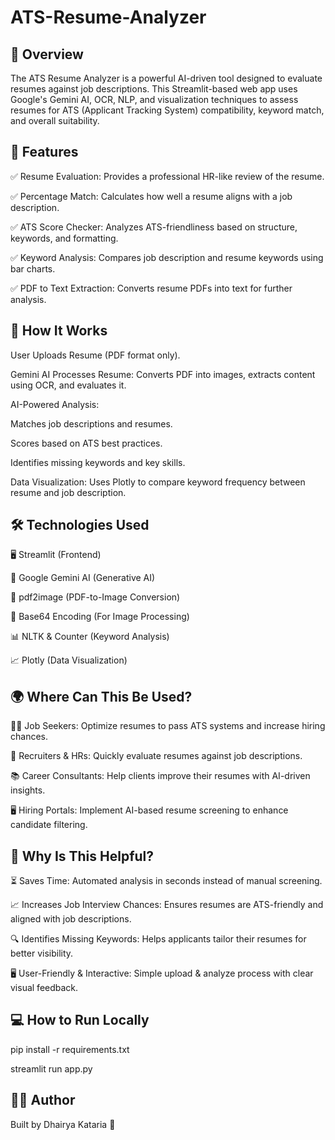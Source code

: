 # ATS-Resume-Analyzer

## 📝 Overview

The ATS Resume Analyzer is a powerful AI-driven tool designed to evaluate resumes against job descriptions. This Streamlit-based web app uses Google's Gemini AI, OCR, NLP, and visualization techniques to assess resumes for ATS (Applicant Tracking System) compatibility, keyword match, and overall suitability.

## 🚀 Features

✅ Resume Evaluation: Provides a professional HR-like review of the resume.

✅ Percentage Match: Calculates how well a resume aligns with a job description.

✅ ATS Score Checker: Analyzes ATS-friendliness based on structure, keywords, and formatting.

✅ Keyword Analysis: Compares job description and resume keywords using bar charts.

✅ PDF to Text Extraction: Converts resume PDFs into text for further analysis.

## 🔧 How It Works

User Uploads Resume (PDF format only).

Gemini AI Processes Resume: Converts PDF into images, extracts content using OCR, and evaluates it.

AI-Powered Analysis:

Matches job descriptions and resumes.

Scores based on ATS best practices.

Identifies missing keywords and key skills.

Data Visualization: Uses Plotly to compare keyword frequency between resume and job description.

## 🛠 Technologies Used

🖥 Streamlit (Frontend)

🤖 Google Gemini AI (Generative AI)

📄 pdf2image (PDF-to-Image Conversion)

🔄 Base64 Encoding (For Image Processing)

📊 NLTK & Counter (Keyword Analysis)

📈 Plotly (Data Visualization)

## 🌍 Where Can This Be Used?

👩‍💼 Job Seekers: Optimize resumes to pass ATS systems and increase hiring chances.

🏢 Recruiters & HRs: Quickly evaluate resumes against job descriptions.

📚 Career Consultants: Help clients improve their resumes with AI-driven insights.

🖥 Hiring Portals: Implement AI-based resume screening to enhance candidate filtering.

## 🤔 Why Is This Helpful?

⏳ Saves Time: Automated analysis in seconds instead of manual screening.

📈 Increases Job Interview Chances: Ensures resumes are ATS-friendly and aligned with job descriptions.

🔍 Identifies Missing Keywords: Helps applicants tailor their resumes for better visibility.

🖥 User-Friendly & Interactive: Simple upload & analyze process with clear visual feedback.

## 💻 How to Run Locally

pip install -r requirements.txt

streamlit run app.py

## 👨‍💻 Author

Built by Dhairya Kataria 🚀

